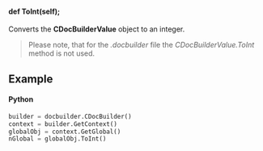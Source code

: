 #### def ToInt(self);

Converts the **CDocBuilderValue** object to an integer.

> Please note, that for the *.docbuilder* file the *CDocBuilderValue.ToInt* method is not used.

## Example

#### Python

``` python
builder = docbuilder.CDocBuilder()
context = builder.GetContext()
globalObj = context.GetGlobal()
nGlobal = globalObj.ToInt()
```
